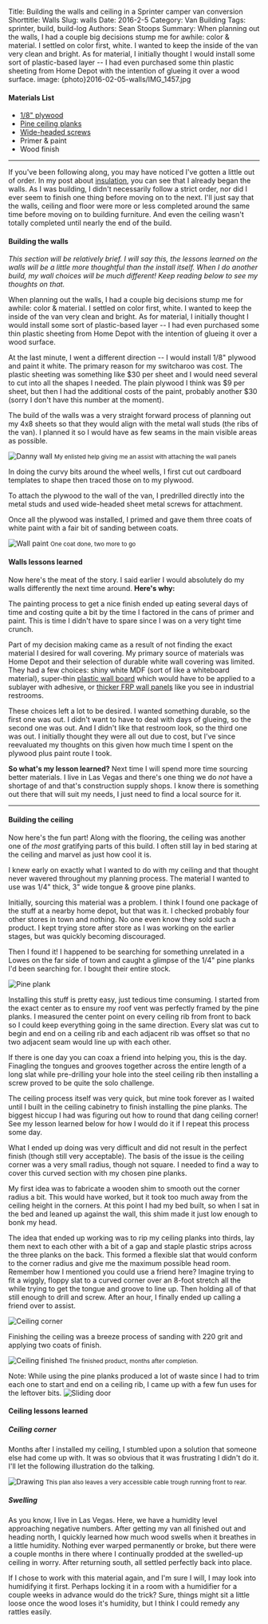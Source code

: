 Title: Building the walls and ceiling in a Sprinter camper van conversion
Shorttitle: Walls
Slug: walls
Date: 2016-2-5
Category: Van Building
Tags: sprinter, build, build-log
Authors: Sean Stoops
Summary: When planning out the walls, I had a couple big decisions stump me for awhile: color & material. I settled on color first, white. I wanted to keep the inside of the van very clean and bright. As for material, I initially thought I would install some sort of plastic-based layer -- I had even purchased some thin plastic sheeting from Home Depot with the intention of glueing it over a wood surface.
image: {photo}2016-02-05-walls/IMG_1457.jpg


#### Materials List

- [1/8" plywood](http://www.homedepot.com/p/Utility-Panel-Common-1-8-In-x-4-Ft-x-8-Ft-Actual-0-106-in-x-48-in-x-96-in-833096/100535208)
- [Pine ceiling planks](http://www.lowes.com/pd_409414-1487-VGRO+8+SWWPP___)
- [Wide-headed screws](http://www.homedepot.com/p/Everbilt-8-1-in-Lath-Sharp-Point-Screw-1-lb-Box-180-Pack-116103/205142867)
- Primer & paint
- Wood finish

***

If you've been following along, you may have noticed I've gotten a little out of order. In my post about [insulation](/2016/01/26/insulation/), you can see that I already began the walls. As I was building, I didn't necessarily follow a strict order, nor did I ever seem to finish one thing before moving on to the next. I'll just say that the walls, ceiling and floor were more or less completed around the same time before moving on to building furniture. And even the ceiling wasn't totally completed until nearly the end of the build.

#### Building the walls

*This section will be relatively brief. I will say this, the lessons learned on the walls will be a little more thoughtful than the install itself. When I do another build, my wall choices will be much different! Keep reading below to see my thoughts on that.*

When planning out the walls, I had a couple big decisions stump me for awhile: color & material. I settled on color first, white. I wanted to keep the inside of the van very clean and bright. As for material, I initially thought I would install some sort of plastic-based layer -- I had even purchased some thin plastic sheeting from Home Depot with the intention of glueing it over a wood surface.

At the last minute, I went a different direction -- I would install 1/8" plywood and paint it white. The primary reason for my switcharoo was cost. The plastic sheeting was something like $30 per sheet and I would need several to cut into all the shapes I needed. The plain plywood I think was $9 per sheet, but then I had the additional costs of the paint, probably another $30 (sorry I don't have this number at the moment).

The build of the walls was a very straight forward process of planning out my 4x8 sheets so that they would align with the metal wall studs (the ribs of the van). I planned it so I would have as few seams in the main visible areas as possible.

![Danny wall]({photo}2016-02-05-walls/build_13_.jpg)
<small>My enlisted help giving me an assist with attaching the wall panels</small>

In doing the curvy bits around the wheel wells, I first cut out cardboard templates to shape then traced those on to my plywood.

To attach the plywood to the wall of the van, I predrilled directly into the metal studs and used wide-headed sheet metal screws for attachment.

Once all the plywood was installed, I primed and gave them three coats of white paint with a fair bit of sanding between coats.

![Wall paint]({photo}2016-02-05-walls/build_22_.jpg)
<small>One coat done, two more to go</small>

#### Walls lessons learned

Now here's the meat of the story. I said earlier I would absolutely do my walls differently the next time around. **Here's why:**

The painting process to get a nice finish ended up eating several days of time and costing quite a bit by the time I factored in the cans of primer and paint. This is time I didn't have to spare since I was on a very tight time crunch.

Part of my decision making came as a result of not finding the exact material I desired for wall covering. My primary source of materials was Home Depot and their selection of durable white wall covering was limited. They had a few choices: shiny white MDF (sort of like a whiteboard material), super-thin [plastic wall board](http://www.homedepot.com/p/1-16-in-x-4-ft-x-8-ft-Plastic-Panel-63003/202090190) which would have to be applied to a sublayer with adhesive, or [thicker FRP wall panels](http://www.homedepot.com/p/4-ft-x-8-ft-White-090-FRP-Wall-Board-MFTF12IXA480009600/100389836) like you see in industrial restrooms.

These choices left a lot to be desired. I wanted something durable, so the first one was out. I didn't want to have to deal with days of glueing, so the second one was out. And I didn't like that restroom look, so the third one was out. I initially thought they were all out due to cost, but I've since reevaluated my thoughts on this given how much time I spent on the plywood plus paint route I took.

**So what's my lesson learned?** Next time I will spend more time sourcing better materials. I live in Las Vegas and there's one thing we do *not* have a shortage of and that's construction supply shops. I know there is something out there that will suit my needs, I just need to find a local source for it.

***

#### Building the ceiling

Now here's the fun part! Along with the flooring, the ceiling was another one of *the most* gratifying parts of this build. I often still lay in bed staring at the ceiling and marvel as just how cool it is.

I knew early on exactly what I wanted to do with my ceiling and that thought never wavered throughout my planning process. The material I wanted to use was 1/4" thick, 3" wide tongue & groove pine planks.

Initially, sourcing this material was a problem. I think I found one package of the stuff at a nearby home depot, but that was it. I checked probably four other stores in town and nothing. No one even know they sold such a product. I kept trying store after store as I was working on the earlier stages, but was quickly becoming discouraged.

Then I found it! I happened to be searching for something unrelated in a Lowes on the far side of town and caught a glimpse of the 1/4" pine planks I'd been searching for. I bought their entire stock.

![Pine plank]({photo}2016-02-05-walls/build_14_.jpg)

Installing this stuff is pretty easy, just tedious time consuming. I started from the exact center as to ensure my roof vent was perfectly framed by the pine planks. I measured the center point on every ceiling rib from front to back so I could keep everything going in the same direction. Every slat was cut to begin and end on a ceiling rib and each adjacent rib was offset so that no two adjacent seam would line up with each other.

If there is one day you can coax a friend into helping you, this is the day. Finagling the tongues and grooves together across the entire length of a long slat while pre-drilling your hole into the steel ceiling rib then installing a screw proved to be quite the solo challenge.

The ceiling process itself was very quick, but mine took forever as I waited until I built in the ceiling cabinetry to finish installing the pine planks. The biggest hiccup I had was figuring out how to round that dang ceiling corner! See my lesson learned below for how I would do it if I repeat this process some day.

What I ended up doing was very difficult and did not result in the perfect finish (though still very acceptable). The basis of the issue is the ceiling corner was a very small radius, though not square. I needed to find a way to cover this curved section with my chosen pine planks.

My first idea was to fabricate a wooden shim to smooth out the corner radius a bit. This would have worked, but it took too much away from the ceiling height in the corners. At this point I had my bed built, so when I sat in the bed and leaned up against the wall, this shim made it just low enough to bonk my head.

The idea that ended up working was to rip my ceiling planks into thirds, lay them next to each other with a bit of a gap and staple plastic strips across the three planks on the back. This formed a flexible slat that would conform to the corner radius and give me the maximum possible head room. Remember how I mentioned you could use a friend here? Imagine trying to fit a wiggly, floppy slat to a curved corner over an 8-foot stretch all the while trying to get the tongue and groove to line up. Then holding all of that still enough to drill and screw. After an hour, I finally ended up calling a friend over to assist.

![Ceiling corner]({photo}2016-02-05-walls/build_53_.jpg)

Finishing the ceiling was a breeze process of sanding with 220 grit and applying two coats of finish.

![Ceiling finished]({photo}2016-02-05-walls/ceiling-finished.jpg)
<small>The finished product, months after completion.</small>

Note: While using the pine planks produced a lot of waste since I had to trim each one to start and end on a ceiling rib, I came up with a few fun uses for the leftover bits.
![Sliding door]({photo}2016-02-05-walls/build_26_.jpg)

#### Ceiling lessons learned

##### Ceiling corner

Months after I installed my ceiling, I stumbled upon a solution that someone else had come up with. It was so obvious that it was frustrating I didn't do it. I'll let the following illustration do the talking.

![Drawing]({photo}2016-02-05-walls/corner-drawing.jpg)
<small>This plan also leaves a very accessible cable trough running front to rear.</small>

##### Swelling

As you know, I live in Las Vegas. Here, we have a humidity level approaching negative numbers. After getting my van all finished out and heading north, I quickly learned how much wood swells when it breathes in a little humidity. Nothing ever warped permanently or broke, but there were a couple months in there where I continually prodded at the swelled-up ceiling in worry. After returning south, all settled perfectly back into place.

If I chose to work with this material again, and I'm sure I will, I may look into humidifying it first. Perhaps locking it in a room with a humidifier for a couple weeks in advance would do the trick? Sure, things might sit a little loose once the wood loses it's humidity, but I think I could remedy any rattles easily.
